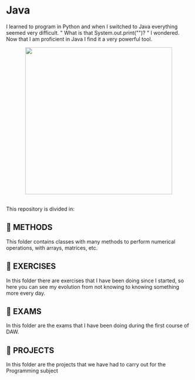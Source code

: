 <h1>Java</h1>
<p>I learned to program in Python and when I switched to Java everything seemed very difficult. " What is that System.out.print("")? " I wondered. Now that I am 
proficient in Java I find it a very powerful tool.</p>
<div align="center">
  <img src="https://1000logos.net/wp-content/uploads/2020/09/Java-Logo.png" width="400px" />
</div>
<p><br/>This repository is divided in:</p>
<h2>📂 METHODS</h2>
<p>This folder contains classes with many methods to perform numerical operations, with arrays, matrices, etc.</p>
<h2>📂 EXERCISES</h2>
<p>In this folder there are exercises that I have been doing since I started, so here you can see my evolution from not knowing to knowing something more every day.</p>
<h2>📂 EXAMS</h2>
<p>In this folder are the exams that I have been doing during the first course of DAW.</p>
<h2>📂 PROJECTS</h2>
<p>In this folder are the projects that we have had to carry out for the Programming subject</p>
